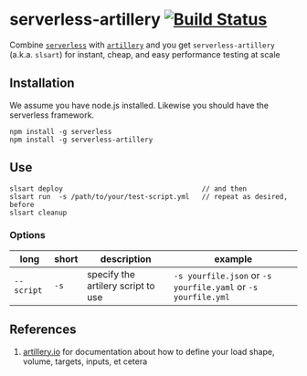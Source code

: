 # serverless-artillery [![Build Status](https://travis-ci.org/Nordstrom/serverless-artillery.svg)](https://travis-ci.org/Nordstrom/serverless-artillery)
Combine [`serverless`](https://serverless.com) with [`artillery`](https://artillery.io) and you get `serverless-artillery` (a.k.a. `slsart`) for instant, cheap, and easy performance testing at scale

## Installation
We assume you have node.js installed.  Likewise you should have the serverless framework.

```
npm install -g serverless
npm install -g serverless-artillery
```

## Use

```
slsart deploy                                  // and then
slsart run  -s /path/to/your/test-script.yml   // repeat as desired, before
slsart cleanup
```

### Options

long | short | description | example
---- | ----- | ----------- | -------
`--script` | `-s` | specify the artilery script to use | `-s yourfile.json` or `-s yourfile.yaml` or `-s yourfile.yml`

## References
1. [artillery.io](https://artillery.io) for documentation about how to define your load shape, volume, targets, inputs, et cetera
